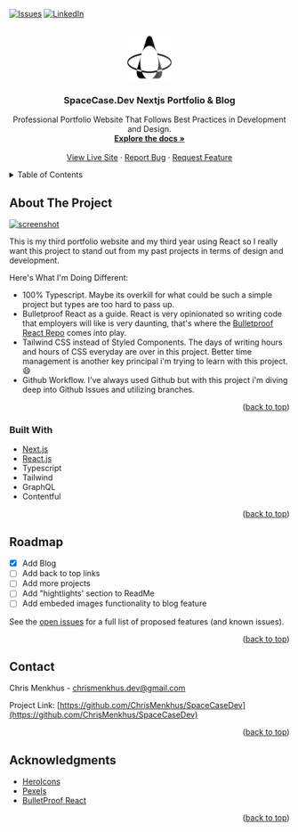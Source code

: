 <div id="top"></div>

<!-- PROJECT SHIELDS -->
<!--
*** I'm using markdown "reference style" links for readability.
*** Reference links are enclosed in brackets [ ] instead of parentheses ( ).
*** See the bottom of this document for the declaration of the reference variables
*** for contributors-url, forks-url, etc. This is an optional, concise syntax you may use.
*** https://www.markdownguide.org/basic-syntax/#reference-style-links
-->

[![Issues][issues-shield]][issues-url]
[![LinkedIn][linkedin-shield]][linkedin-url]

<!-- PROJECT LOGO -->
<br />
<div align="center">
  <a href="https://space-case-dev.vercel.app/">
    <img src="public/logo.svg" alt="Logo" width="80" height="80">
  </a>

  <h3 align="center">SpaceCase.Dev Nextjs Portfolio & Blog</h3>

  <p align="center">
    Professional Portfolio Website That Follows Best Practices in Development and Design.
    <br />
    <a href="https://github.com/ChrisMenkhus/SpaceCaseDev"><strong>Explore the docs »</strong></a>
    <br />
    <br />
    <a href="https://space-case-dev.vercel.app/">View Live Site</a>
    ·
    <a href="https://github.com/ChrisMenkhus/SpaceCaseDev/issues">Report Bug</a>
    ·
    <a href="https://github.com/ChrisMenkhus/SpaceCaseDev/issues">Request Feature</a>
  </p>
</div>

<!-- TABLE OF CONTENTS -->
<details>
  <summary>Table of Contents</summary>
  <ol>
    <li>
      <a href="#about-the-project">About The Project</a>
      <ul>
        <li><a href="#built-with">Built With</a></li>
      </ul>
    </li>
    <li><a href="#roadmap">Roadmap</a></li>
	<li><a href="#acknowledgments">Acknowledgments</a></li>
  </ol>
</details>

<!-- ABOUT THE PROJECT -->

## About The Project

<a align="center" href="https://space-case-dev.vercel.app/">
  <img src="https://res.cloudinary.com/spacecaser/image/upload/v1645582720/FireShot_Capture_009_-_Chris_Menkhus_Developer_Front_End_Full_Stack_About_Contact_Page_-_localhost_d6bei9.png" alt="screenshot" width="340" height="250">
</a>
<br/>

This is my third portfolio website and my third year using React so I really want this project to stand out from my past projects in terms of design and development.

Here's What I'm Doing Different:

- 100% Typescript. Maybe its overkill for what could be such a simple project but types are too hard to pass up.
- Bulletproof React as a guide. React is very opinionated so writing code that employers will like is very daunting, that's where the [Bulletproof React Repo](https://github.com/alan2207/bulletproof-react) comes into play.
- Tailwind CSS instead of Styled Components. The days of writing hours and hours of CSS everyday are over in this project. Better time management is another key principal i'm trying to learn with this project. :smile:
- Github Workflow. I've always used Github but with this project i'm diving deep into Github Issues and utilizing branches.

<p align="right">(<a href="#top">back to top</a>)</p>

### Built With

- [Next.js](https://nextjs.org/)
- [React.js](https://reactjs.org/)
- Typescript
- Tailwind
- GraphQL
- Contentful

<p align="right">(<a href="#top">back to top</a>)</p>

<!-- ROADMAP -->

## Roadmap

- [x] Add Blog
- [ ] Add back to top links
- [ ] Add more projects
- [ ] Add "hightlights' section to ReadMe
- [ ] Add embeded images functionality to blog feature

See the [open issues](https://github.com/ChrisMenkhus/SpaceCaseDev/issues/) for a full list of proposed features (and known issues).

<p align="right">(<a href="#top">back to top</a>)</p>

<!-- CONTACT -->

## Contact

Chris Menkhus - chrismenkhus.dev@gmail.com

Project Link: [https://github.com/ChrisMenkhus/SpaceCaseDev](https://github.com/ChrisMenkhus/SpaceCaseDev)

<p align="right">(<a href="#top">back to top</a>)</p>

<!-- ACKNOWLEDGMENTS -->

## Acknowledgments

- [HeroIcons](https://heroicons.com/)
- [Pexels](https://www.pexels.com/)
- [BulletProof React](https://github.com/alan2207/bulletproof-react)

<p align="right">(<a href="#top">back to top</a>)</p>

<!-- MARKDOWN LINKS & IMAGES -->
<!-- https://www.markdownguide.org/basic-syntax/#reference-style-links -->
[issues-shield]: https://img.shields.io/github/issues/othneildrew/Best-README-Template.svg?style=for-the-badge
[issues-url]: https://github.com/ChrisMenkhus/SpaceCaseDev/issues
[linkedin-shield]: https://img.shields.io/badge/-LinkedIn-black.svg?style=for-the-badge&logo=linkedin&colorB=555
[linkedin-url]: https://linkedin.com/in/othneildrew

[product-screenshot]: https://res.cloudinary.com/spacecaser/image/upload/v1645582720/FireShot_Capture_009_-_Chris_Menkhus_Developer_Front_End_Full_Stack_About_Contact_Page_-_localhost_d6bei9.png](https://res.cloudinary.com/spacecaser/image/upload/v1645582720/FireShot_Capture_009_-_Chris_Menkhus_Developer_Front_End_Full_Stack_About_Contact_Page_-_localhost_d6bei9.png)
